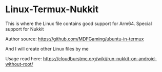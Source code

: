 # Linux-Termux-Nukkit

This is where the Linux file contains good support for Arm64. Special support for Nukkit

Author source: https://github.com/MDFGaming/ubuntu-in-termux

And I will create other Linux files by me

Usage read here: https://cloudburstmc.org/wiki/run-nukkit-on-android-without-root/
